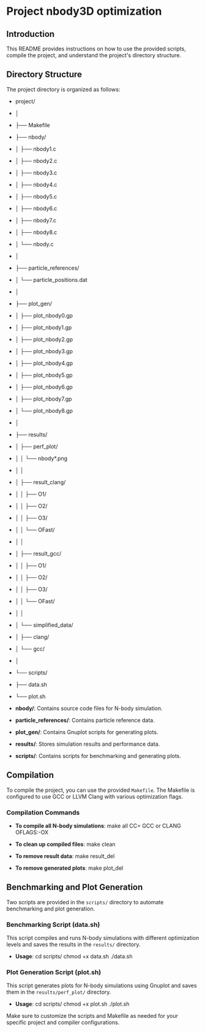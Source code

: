 # Project nbody3D optimization

## Introduction
This README provides instructions on how to use the provided scripts, compile the project, and understand the project's directory structure.

## Directory Structure
The project directory is organized as follows:
- project/
- │
- ├── Makefile
- ├── nbody/
- │ ├── nbody1.c
- │ ├── nbody2.c
- │ ├── nbody3.c
- │ ├── nbody4.c
- │ ├── nbody5.c
- │ ├── nbody6.c
- │ ├── nbody7.c
- │ ├── nbody8.c
- │ └── nbody.c
- │
- ├── particle_references/
- │ └── particle_positions.dat
- │
- ├── plot_gen/
- │ ├── plot_nbody0.gp
- │ ├── plot_nbody1.gp
- │ ├── plot_nbody2.gp
- │ ├── plot_nbody3.gp
- │ ├── plot_nbody4.gp
- │ ├── plot_nbody5.gp
- │ ├── plot_nbody6.gp
- │ ├── plot_nbody7.gp
- │ └── plot_nbody8.gp
- │
- ├── results/
- │ ├── perf_plot/
- │ │ └── nbody*.png
- │ │
- │ ├── result_clang/
- │ │ ├── O1/
- │ │ ├── O2/
- │ │ ├── O3/
- │ │ └── OFast/
- │ │
- │ ├── result_gcc/
- │ │ ├── O1/
- │ │ ├── O2/
- │ │ ├── O3/
- │ │ └── OFast/
- │ │
- │ └── simplified_data/
- │ ├── clang/
- │ └── gcc/
- │
- └── scripts/
- ├── data.sh
- └── plot.sh


- **nbody/**: Contains source code files for N-body simulation.
- **particle_references/**: Contains particle reference data.
- **plot_gen/**: Contains Gnuplot scripts for generating plots.
- **results/**: Stores simulation results and performance data.
- **scripts/**: Contains scripts for benchmarking and generating plots.

## Compilation
To compile the project, you can use the provided `Makefile`. The Makefile is configured to use GCC or LLVM Clang with various optimization flags.

### Compilation Commands

- **To compile all N-body simulations**:
make all CC= GCC or CLANG OFLAGS:-OX

- **To clean up compiled files**:
make clean

- **To remove result data**:
make result_del

- **To remove generated plots**:
make plot_del

## Benchmarking and Plot Generation
Two scripts are provided in the `scripts/` directory to automate benchmarking and plot generation.

### Benchmarking Script (data.sh)
This script compiles and runs N-body simulations with different optimization levels and saves the results in the `results/` directory.

- **Usage**:
cd scripts/
chmod +x data.sh
./data.sh

### Plot Generation Script (plot.sh)
This script generates plots for N-body simulations using Gnuplot and saves them in the `results/perf_plot/` directory.

- **Usage**:
cd scripts/
chmod +x plot.sh
./plot.sh

Make sure to customize the scripts and Makefile as needed for your specific project and compiler configurations.

